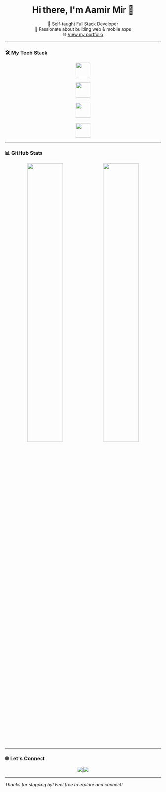 <h1 align="center">Hi there, I'm Aamir Mir 👋</h1>

<p align="center">
  🚀 Self-taught Full Stack Developer <br/>
  🧠 Passionate about building web & mobile apps <br/>
  🌐 <a href="https://personal-portfolio-blond-sigma.vercel.app">View my portfolio</a>
</p>

---

### 🛠️ My Tech Stack

<p align="center">
  <!-- Frontend -->
  <img src="https://skillicons.dev/icons?i=react,nextjs,redux,typescript,javascript,sass,framer" height="48" />
  <br/><br/>
  <!-- Backend & Realtime -->
  <img src="https://skillicons.dev/icons?i=nodejs,express,socketio,firebase,graphql,redis" height="48" />
  <br/><br/>
  <!-- Databases & ORM -->
  <img src="https://skillicons.dev/icons?i=mongodb,mysql,postgres,prisma" height="48" />
  <br/><br/>
  <!-- Tools -->
  <img src="https://skillicons.dev/icons?i=git,github,vercel,postman,vscode" height="48" />
</p>

---

### 📊 GitHub Stats

<p align="center">
  <img src="https://github-readme-stats.vercel.app/api?username=aamirmir&show_icons=true&theme=tokyonight&hide_border=true" width="48%" />
  <img src="https://github-readme-streak-stats.herokuapp.com?user=aamirmir&theme=tokyonight&hide_border=true" width="48%" />
</p>

---

### 🌐 Let's Connect

<p align="center">
  <a href="https://personal-portfolio-blond-sigma.vercel.app" target="_blank">
    <img src="https://img.shields.io/badge/Portfolio-%23000000.svg?style=for-the-badge&logo=vercel&logoColor=white" />
  </a>
  <a href="https://github.com/aamirmir" target="_blank">
    <img src="https://img.shields.io/badge/GitHub-%23181717.svg?style=for-the-badge&logo=github&logoColor=white" />
  </a>
</p>

---

_Thanks for stopping by! Feel free to explore and connect!_

